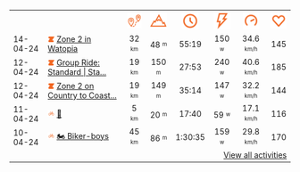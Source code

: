 <table>
    <tr>
        <th></th>
        <th></th>
        <th align="center"><img src="https://raw.githubusercontent.com/robiningelbrecht/strava-activities/master/public/distance.svg" width="30" alt="distance" title="distance"/></th>
        <th align="center"><img src="https://raw.githubusercontent.com/robiningelbrecht/strava-activities/master/public/elevation.svg" width="30" alt="elevation" title="elevation"/></th>
        <th align="center"><img src="https://raw.githubusercontent.com/robiningelbrecht/strava-activities/master/public/time.svg" width="30" alt="time" title="time"/></th>
        <th align="center"><img src="https://raw.githubusercontent.com/robiningelbrecht/strava-activities/master/public/average-watt.svg" width="30" alt="average watts" title="average watts"/></th>
        <th align="center"><img src="https://raw.githubusercontent.com/robiningelbrecht/strava-activities/master/public/average-speed.svg" width="30" alt="average speed" title="average speed"/></th>
        <th align="center"><img src="https://raw.githubusercontent.com/robiningelbrecht/strava-activities/master/public/heart-rate.svg" width="30" alt="average heart rate" title="average heart rate"/></th>
    </tr>
            <tr>
            <td>14-04-24</td>
            <td>
                                <img src="https://raw.githubusercontent.com/robiningelbrecht/strava-activities/master/public/activity-virtual-ride-zwift.svg" width="12" alt="Zone 2 in Watopia" title="Zone 2 in Watopia"/>
<a href="https://www.strava.com/activities/11180687386" title="Kcal: 475 | Gear: None ">Zone 2 in Watopia</a>
            </td>
            <td align="center">32 <sup><sub>km</sub></sup></td>
            <td align="center">48 <sup><sub>m</sub></sup></td>
            <td align="center">55:19</td>
            <td align="center">150 <sup><sub>w</sub></sup></td>
            <td align="center">34.6 <sup><sub>km/h</sub></sup></td>
            <td align="center">145</td>
        </tr>
            <tr>
            <td>12-04-24</td>
            <td>
                                <img src="https://raw.githubusercontent.com/robiningelbrecht/strava-activities/master/public/activity-virtual-ride-zwift.svg" width="12" alt="Group Ride: Standard | Stage 1 | The Zwift Big Spin 2024 on Suki&#039;s Playground in Makuri Islands" title="Group Ride: Standard | Stage 1 | The Zwift Big Spin 2024 on Suki&#039;s Playground in Makuri Islands"/>
<a href="https://www.strava.com/activities/11164327241" title="Kcal: 439 | Gear: None ">Group Ride: Standard | Sta...</a>
            </td>
            <td align="center">19 <sup><sub>km</sub></sup></td>
            <td align="center">150 <sup><sub>m</sub></sup></td>
            <td align="center">27:53</td>
            <td align="center">240 <sup><sub>w</sub></sup></td>
            <td align="center">40.6 <sup><sub>km/h</sub></sup></td>
            <td align="center">185</td>
        </tr>
            <tr>
            <td>12-04-24</td>
            <td>
                                <img src="https://raw.githubusercontent.com/robiningelbrecht/strava-activities/master/public/activity-virtual-ride-zwift.svg" width="12" alt="Zone 2 on Country to Coastal in Makuri Islands" title="Zone 2 on Country to Coastal in Makuri Islands"/>
<a href="https://www.strava.com/activities/11164110234" title="Kcal: 297 | Gear: None ">Zone 2 on Country to Coast...</a>
            </td>
            <td align="center">19 <sup><sub>km</sub></sup></td>
            <td align="center">149 <sup><sub>m</sub></sup></td>
            <td align="center">35:14</td>
            <td align="center">147 <sup><sub>w</sub></sup></td>
            <td align="center">32.2 <sup><sub>km/h</sub></sup></td>
            <td align="center">144</td>
        </tr>
            <tr>
            <td>11-04-24</td>
            <td>
                <img src="https://raw.githubusercontent.com/robiningelbrecht/strava-activities/master/public/activity-ride.svg" width="12" alt="💼" title="💼"/>
<a href="https://www.strava.com/activities/11182995310" title="Kcal: 69 | Gear: None ">💼</a>
            </td>
            <td align="center">5 <sup><sub>km</sub></sup></td>
            <td align="center">20 <sup><sub>m</sub></sup></td>
            <td align="center">17:40</td>
            <td align="center">59 <sup><sub>w</sub></sup></td>
            <td align="center">17.1 <sup><sub>km/h</sub></sup></td>
            <td align="center">116</td>
        </tr>
            <tr>
            <td>10-04-24</td>
            <td>
                <img src="https://raw.githubusercontent.com/robiningelbrecht/strava-activities/master/public/activity-ride.svg" width="12" alt="🏍️ Biker-boys" title="🏍️ Biker-boys"/>
<a href="https://www.strava.com/activities/11150522535" title="Kcal: 1319 | Gear: None ">🏍️ Biker-boys</a>
            </td>
            <td align="center">45 <sup><sub>km</sub></sup></td>
            <td align="center">86 <sup><sub>m</sub></sup></td>
            <td align="center">1:30:35</td>
            <td align="center">159 <sup><sub>w</sub></sup></td>
            <td align="center">29.8 <sup><sub>km/h</sub></sup></td>
            <td align="center">170</td>
        </tr>
                <tr>
            <td colspan="8" align="right"><a href="https://github.com/robiningelbrecht/strava-activities#activities">View all activities</a></td>
        </tr>
    </table>
